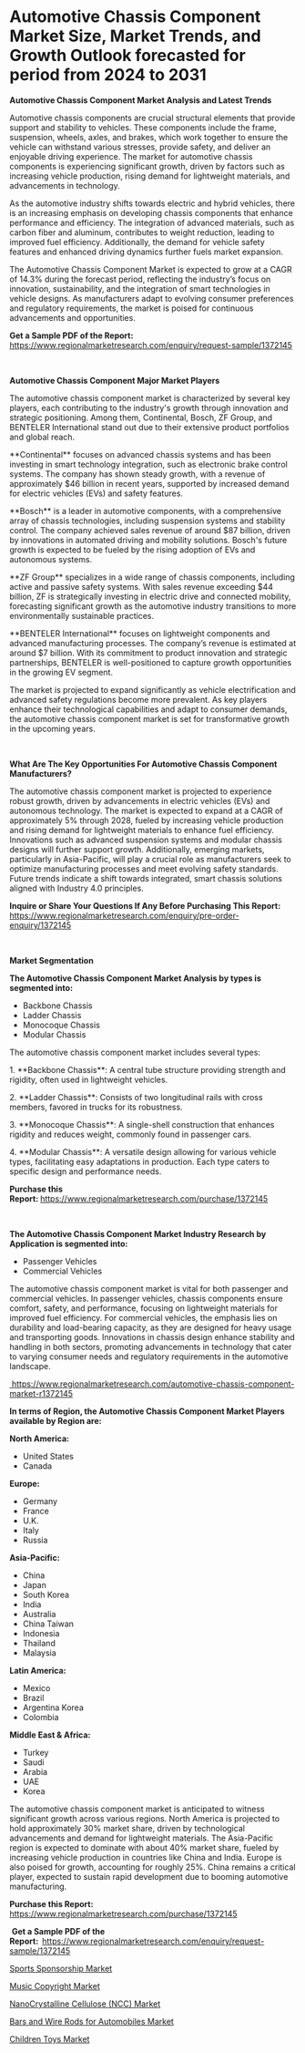<p><h1>Automotive Chassis Component Market Size, Market Trends, and Growth Outlook forecasted for period from 2024 to 2031</h1></p><p><strong>Automotive Chassis Component Market Analysis and Latest Trends</strong></p>
<p><p>Automotive chassis components are crucial structural elements that provide support and stability to vehicles. These components include the frame, suspension, wheels, axles, and brakes, which work together to ensure the vehicle can withstand various stresses, provide safety, and deliver an enjoyable driving experience. The market for automotive chassis components is experiencing significant growth, driven by factors such as increasing vehicle production, rising demand for lightweight materials, and advancements in technology.</p><p>As the automotive industry shifts towards electric and hybrid vehicles, there is an increasing emphasis on developing chassis components that enhance performance and efficiency. The integration of advanced materials, such as carbon fiber and aluminum, contributes to weight reduction, leading to improved fuel efficiency. Additionally, the demand for vehicle safety features and enhanced driving dynamics further fuels market expansion. </p><p>The Automotive Chassis Component Market is expected to grow at a CAGR of 14.3% during the forecast period, reflecting the industry’s focus on innovation, sustainability, and the integration of smart technologies in vehicle designs. As manufacturers adapt to evolving consumer preferences and regulatory requirements, the market is poised for continuous advancements and opportunities.</p></p>
<p><strong>Get a Sample PDF of the Report:&nbsp;</strong> <a href="https://www.regionalmarketresearch.com/enquiry/request-sample/1372145">https://www.regionalmarketresearch.com/enquiry/request-sample/1372145</a></p>
<p>&nbsp;</p>
<p><strong>Automotive Chassis Component Major Market Players</strong></p>
<p><p>The automotive chassis component market is characterized by several key players, each contributing to the industry's growth through innovation and strategic positioning. Among them, Continental, Bosch, ZF Group, and BENTELER International stand out due to their extensive product portfolios and global reach.</p><p>**Continental** focuses on advanced chassis systems and has been investing in smart technology integration, such as electronic brake control systems. The company has shown steady growth, with a revenue of approximately $46 billion in recent years, supported by increased demand for electric vehicles (EVs) and safety features.</p><p>**Bosch** is a leader in automotive components, with a comprehensive array of chassis technologies, including suspension systems and stability control. The company achieved sales revenue of around $87 billion, driven by innovations in automated driving and mobility solutions. Bosch's future growth is expected to be fueled by the rising adoption of EVs and autonomous systems.</p><p>**ZF Group** specializes in a wide range of chassis components, including active and passive safety systems. With sales revenue exceeding $44 billion, ZF is strategically investing in electric drive and connected mobility, forecasting significant growth as the automotive industry transitions to more environmentally sustainable practices.</p><p>**BENTELER International** focuses on lightweight components and advanced manufacturing processes. The company’s revenue is estimated at around $7 billion. With its commitment to product innovation and strategic partnerships, BENTELER is well-positioned to capture growth opportunities in the growing EV segment.</p><p>The market is projected to expand significantly as vehicle electrification and advanced safety regulations become more prevalent. As key players enhance their technological capabilities and adapt to consumer demands, the automotive chassis component market is set for transformative growth in the upcoming years.</p></p>
<p>&nbsp;</p>
<p><strong>What Are The Key Opportunities For Automotive Chassis Component Manufacturers?</strong></p>
<p><p>The automotive chassis component market is projected to experience robust growth, driven by advancements in electric vehicles (EVs) and autonomous technology. The market is expected to expand at a CAGR of approximately 5% through 2028, fueled by increasing vehicle production and rising demand for lightweight materials to enhance fuel efficiency. Innovations such as advanced suspension systems and modular chassis designs will further support growth. Additionally, emerging markets, particularly in Asia-Pacific, will play a crucial role as manufacturers seek to optimize manufacturing processes and meet evolving safety standards. Future trends indicate a shift towards integrated, smart chassis solutions aligned with Industry 4.0 principles.</p></p>
<p><strong>Inquire or Share Your Questions If Any Before Purchasing This Report:</strong> <a href="https://www.regionalmarketresearch.com/enquiry/pre-order-enquiry/1372145">https://www.regionalmarketresearch.com/enquiry/pre-order-enquiry/1372145</a></p>
<p>&nbsp;</p>
<p><strong>Market Segmentation</strong></p>
<p><strong>The Automotive Chassis Component Market Analysis by types is segmented into:</strong></p>
<p><ul><li>Backbone Chassis</li><li>Ladder Chassis</li><li>Monocoque Chassis</li><li>Modular Chassis</li></ul></p>
<p><p>The automotive chassis component market includes several types: </p><p>1. **Backbone Chassis**: A central tube structure providing strength and rigidity, often used in lightweight vehicles.</p><p>2. **Ladder Chassis**: Consists of two longitudinal rails with cross members, favored in trucks for its robustness.</p><p>3. **Monocoque Chassis**: A single-shell construction that enhances rigidity and reduces weight, commonly found in passenger cars.</p><p>4. **Modular Chassis**: A versatile design allowing for various vehicle types, facilitating easy adaptations in production. Each type caters to specific design and performance needs.</p></p>
<p><strong>Purchase this Report:&nbsp;</strong><a href="https://www.regionalmarketresearch.com/purchase/1372145">https://www.regionalmarketresearch.com/purchase/1372145</a></p>
<p>&nbsp;</p>
<p><strong>The Automotive Chassis Component Market Industry Research by Application is segmented into:</strong></p>
<p><ul><li>Passenger Vehicles</li><li>Commercial Vehicles</li></ul></p>
<p><p>The automotive chassis component market is vital for both passenger and commercial vehicles. In passenger vehicles, chassis components ensure comfort, safety, and performance, focusing on lightweight materials for improved fuel efficiency. For commercial vehicles, the emphasis lies on durability and load-bearing capacity, as they are designed for heavy usage and transporting goods. Innovations in chassis design enhance stability and handling in both sectors, promoting advancements in technology that cater to varying consumer needs and regulatory requirements in the automotive landscape.</p></p>
<p><a href="https://www.regionalmarketresearch.com/automotive-chassis-component-market-r1372145">&nbsp;https://www.regionalmarketresearch.com/automotive-chassis-component-market-r1372145</a></p>
<p><strong>In terms of Region, the Automotive Chassis Component Market Players available by Region are:</strong></p>
<p>
    <p> <strong> North America: </strong>
        <ul>
            <li>United States</li>
            <li>Canada</li>
        </ul>
        </p> 
    <p> <strong> Europe: </strong>
        <ul>
            <li>Germany</li>
            <li>France</li>
            <li>U.K.</li>
            <li>Italy</li>
            <li>Russia</li>
        </ul>
        </p> 
    <p> <strong> Asia-Pacific: </strong>
        <ul>
            <li>China</li>
            <li>Japan</li>
            <li>South Korea</li>
            <li>India</li>
            <li>Australia</li>
            <li>China Taiwan</li>
            <li>Indonesia</li>
            <li>Thailand</li>
            <li>Malaysia</li>
        </ul>
        </p> 
    <p> <strong> Latin America: </strong>
        <ul>
            <li>Mexico</li>
            <li>Brazil</li>
            <li>Argentina Korea</li>
            <li>Colombia</li>
        </ul>
        </p> 
    <p> <strong> Middle East & Africa: </strong>
        <ul>
            <li>Turkey</li>
            <li>Saudi</li>
            <li>Arabia</li>
            <li>UAE</li>
            <li>Korea</li>
        </ul>
    </p>
    </p>
<p><p>The automotive chassis component market is anticipated to witness significant growth across various regions. North America is projected to hold approximately 30% market share, driven by technological advancements and demand for lightweight materials. The Asia-Pacific region is expected to dominate with about 40% market share, fueled by increasing vehicle production in countries like China and India. Europe is also poised for growth, accounting for roughly 25%. China remains a critical player, expected to sustain rapid development due to booming automotive manufacturing.</p></p>
<p><strong>Purchase this Report: </strong><a href="https://www.regionalmarketresearch.com/purchase/1372145">https://www.regionalmarketresearch.com/purchase/1372145</a></p>
<p>&nbsp;<strong>Get a Sample PDF of the Report:&nbsp;&nbsp;</strong><a href="https://www.regionalmarketresearch.com/enquiry/request-sample/1372145">https://www.regionalmarketresearch.com/enquiry/request-sample/1372145</a></p>
<p><strong></strong></p>
<p><p><a href="https://www.linkedin.com/pulse/sports-sponsorship-market-evolution-global-trends-regional-tw21c">Sports Sponsorship Market</a></p><p><a href="https://www.linkedin.com/pulse/market-insights-global-music-copyright-forecast-innovation-ozenc">Music Copyright Market</a></p><p><a href="https://medium.com/@dylandaniels426/how-regional-and-global-trends-are-shaping-the-nanocrystalline-cellulose-ncc-market-for-the-year-352bc25c70aa">NanoCrystalline Cellulose (NCC) Market</a></p><p><a href="https://issuu.com/reportprime-2/docs/bars-and-wire-rods-for-automobiles-_9b08c2764ab4ec">Bars and Wire Rods for Automobiles Market</a></p><p><a href="https://github.com/MariaWashington76/Market-Research-Report-List-1/blob/main/children-toys-market.md">Children Toys Market</a></p></p>